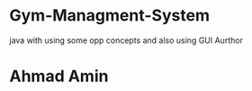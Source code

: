 # Gym-Managment-System
java with using some opp concepts and also using GUI
Aurthor <h1>Ahmad Amin </h1>
